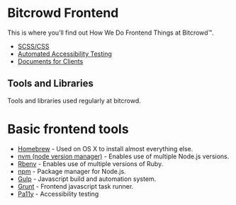 # Bitcrowd Frontend

This is where you’ll find out How We Do Frontend Things at Bitcrowd™.

- [SCSS/CSS](css/README.md)
- [Automated Accessibility Testing](accessibility-testing/README.md)
- [Documents for Clients](clientdocuments/README.md)


## Tools and Libraries
Tools and libraries used regularly at bitcrowd.

# Basic frontend tools
* [Homebrew](http://brew.sh/) - Used on OS X to install almost everything else.
* [nvm (node version manager)](https://github.com/creationix/nvm) - Enables use of multiple Node.js versions.
* [Rbenv](https://github.com/rbenv/rbenv) - Enables use of multiple versions of Ruby.
* [npm](https://www.npmjs.com/) - Package manager for Node.js.
* [Gulp](http://gulpjs.com/) - Javascript build and automation system.
* [Grunt](http://gruntjs.com/) - Frontend javascript task runner.
* [Pa11y](https://github.com/pa11y/pa11y) - Accessibility testing
